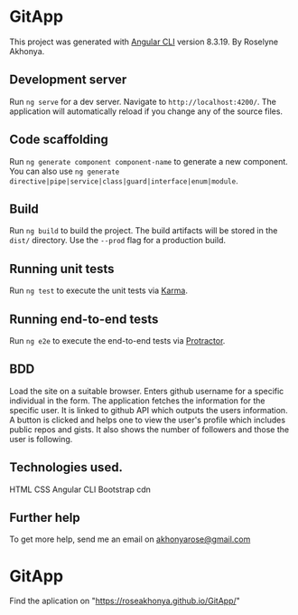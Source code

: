 # GitApp

This project was generated with [Angular CLI](https://github.com/angular/angular-cli) version 8.3.19.
By Roselyne Akhonya.

## Development server

Run `ng serve` for a dev server. Navigate to `http://localhost:4200/`. 
The application will automatically reload if you change any of the source files.

## Code scaffolding

Run `ng generate component component-name` to generate a new component. You can also use `ng generate directive|pipe|service|class|guard|interface|enum|module`.

## Build

Run `ng build` to build the project. The build artifacts will be stored in the `dist/` directory. Use the `--prod` flag for a production build.

## Running unit tests

Run `ng test` to execute the unit tests via [Karma](https://karma-runner.github.io).

## Running end-to-end tests

Run `ng e2e` to execute the end-to-end tests via [Protractor](http://www.protractortest.org/).

## BDD
Load the site on a suitable browser. 
Enters github username for a specific individual in the form. 
The application fetches the information for the specific user.
It is linked to github API which  outputs the users information.
A button is clicked and helps one to view the user's profile which includes public repos and gists. 
It also shows the number of followers and those the user is following.

## Technologies used.
HTML
CSS
Angular CLI
Bootstrap cdn

## Further help

To get more help, send me an email on akhonyarose@gmail.com

# GitApp
Find the aplication on "https://roseakhonya.github.io/GitApp/"
